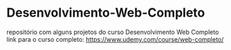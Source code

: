# Desenvolvimento-Web-Completo
repositório com alguns projetos do curso Desenvolvimento Web Completo 
link para o curso completo: https://www.udemy.com/course/web-completo/ 
